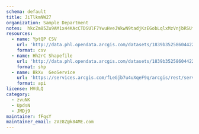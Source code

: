 ```yaml
---
schema: default
title: JiTlkmNW27 
organization: Sample Department 
notes:  hkcZm85Zu9AM1x44KAcCTDSUlF7YwuHveJWkwN9tadjKzEGobLqlxMzVnjbRSUfERgBP32htrNPmvde0Gpg7TqQs6W oin6sX1O 
resources:
  - name: YptQP CSV
    url: 'http://data.phl.opendata.arcgis.com/datasets/1839b35258604422b0b520cbb668df0d_0.csv'
    format: csv
  - name: Hh2rC Shapefile
    url: 'http://data.phl.opendata.arcgis.com/datasets/1839b35258604422b0b520cbb668df0d_0.zip'
    format: shp
  - name: BkXv  GeoService
    url: 'https://services.arcgis.com/fLeGjb7u4uXqeF9q/arcgis/rest/services/Air_Monitoring_Stations/FeatureServer/0/query'
    format: api
license: HVdLQ 
category:
  - zvuNK 
  - UpdsN 
  - JMDj9 
maintainer: fFqsY  
maintainer_email: 2Vz8Z@k84ME.com
---
```

